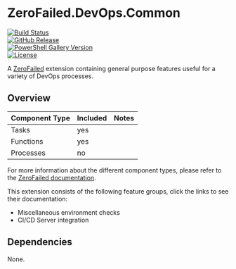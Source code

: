 # ZeroFailed.DevOps.Common

[![Build Status](https://github.com/zerofailed/ZeroFailed.DevOps.Common/actions/workflows/build.yml/badge.svg)](https://github.com/zerofailed/ZeroFailed.DevOps.Common/actions/workflows/build.yml)  
[![GitHub Release](https://img.shields.io/github/release/zerofailed/ZeroFailed.DevOps.Common.svg)](https://github.com/zerofailed/ZeroFailed.DevOps.Common/releases)  
[![PowerShell Gallery Version](https://img.shields.io/powershellgallery/v/Endjin.ZeroFailed.Build?color=blue)](https://www.powershellgallery.com/packages/ZeroFailed.DevOps.Common)  
[![License](https://img.shields.io/github/license/zerofailed/ZeroFailed.DevOps.Common.svg)](https://github.com/zerofailed/ZeroFailed.DevOps.Common/blob/main/LICENSE)  


A [ZeroFailed](https://github.com/zerofailed/ZeroFailed) extension containing general purpose features useful for a variety of DevOps processes.

## Overview

| Component Type | Included | Notes               |
|----------------|----------|---------------------|
| Tasks          | yes      | |
| Functions      | yes      | |
| Processes      | no       | |

For more information about the different component types, please refer to the [ZeroFailed documentation](https://github.com/zerofailed/ZeroFailed/blob/main/README.md#extensions).

This extension consists of the following feature groups, click the links to see their documentation:

- Miscellaneous environment checks
- CI/CD Server integration

## Dependencies

None.